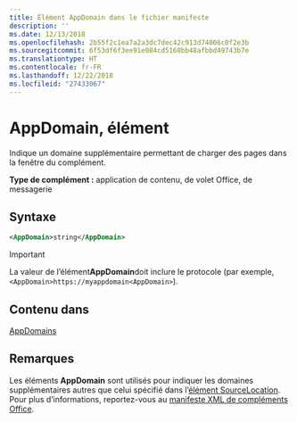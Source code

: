 ```yaml
---
title: Élément AppDomain dans le fichier manifeste
description: ''
ms.date: 12/13/2018
ms.openlocfilehash: 2b55f2c1ea7a2a3dc7dec42c913d74006c0f2e3b
ms.sourcegitcommit: 6f53df6f3ee91e084cd5160bb48afbbd49743b7e
ms.translationtype: HT
ms.contentlocale: fr-FR
ms.lasthandoff: 12/22/2018
ms.locfileid: "27433067"
---
```

# <a name="appdomain-element"></a>AppDomain, élément

Indique un domaine supplémentaire permettant de charger des pages dans la fenêtre du complément.

**Type de complément :** application de contenu, de volet Office, de messagerie

## <a name="syntax"></a>Syntaxe

```XML
<AppDomain>string</AppDomain>
```

> [!IMPORTANT]
> La valeur de l’élément**AppDomain**doit inclure le protocole (par exemple,`<AppDomain>https://myappdomain<AppDomain>`).

## <a name="contained-in"></a>Contenu dans

[AppDomains](appdomains.md)

## <a name="remarks"></a>Remarques

Les éléments **AppDomain** sont utilisés pour indiquer les domaines supplémentaires autres que celui spécifié dans l’[élément SourceLocation](sourcelocation.md). Pour plus d’informations, reportez-vous au [manifeste XML de compléments Office](/office/dev/add-ins/develop/add-in-manifests).

